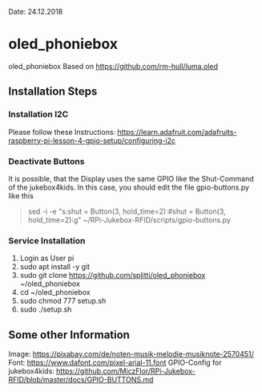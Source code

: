 Date: 24.12.2018

# oled_phoniebox
oled_phoniebox
Based on https://github.com/rm-hull/luma.oled

## Installation Steps

### Installation I2C
Please follow these Instructions: https://learn.adafruit.com/adafruits-raspberry-pi-lesson-4-gpio-setup/configuring-i2c

### Deactivate Buttons
It is possible, that the Display uses the same GPIO like the Shut-Command of the jukebox4kids. In this case, you should edit the file gpio-buttons.py like this
> sed -i -e "s:shut = Button(3, hold_time=2):#shut = Button(3, hold_time=2):g" ~/RPi-Jukebox-RFID/scripts/gpio-buttons.py

### Service Installation
1. Login as User pi
2. sudo apt install -y git 
3. sudo git clone https://github.com/splitti/oled_phoniebox ~/oled_phoniebox
4. cd ~/oled_phoniebox
5. sudo chmod 777 setup.sh
6. sudo ./setup.sh

## Some other Information
Image: https://pixabay.com/de/noten-musik-melodie-musiknote-2570451/
Font: https://www.dafont.com/pixel-arial-11.font
GPIO-Config for jukebox4kids: https://github.com/MiczFlor/RPi-Jukebox-RFID/blob/master/docs/GPIO-BUTTONS.md